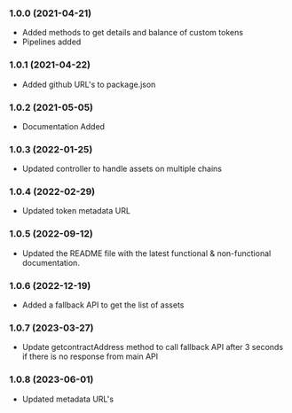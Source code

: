 ### 1.0.0 (2021-04-21)

* Added methods to get details and balance of custom tokens
* Pipelines added

### 1.0.1 (2021-04-22)

* Added github URL's to package.json

### 1.0.2 (2021-05-05)

* Documentation Added

### 1.0.3 (2022-01-25)

* Updated controller to handle assets on multiple chains

### 1.0.4 (2022-02-29)

* Updated token metadata URL

### 1.0.5 (2022-09-12)

* Updated the README file with the latest functional & non-functional documentation.

### 1.0.6 (2022-12-19)

* Added a fallback API to get the list of assets

### 1.0.7 (2023-03-27)

* Update getcontractAddress method to call fallback API after 3 seconds if there is no response from main API
### 1.0.8 (2023-06-01)

* Updated metadata URL's
